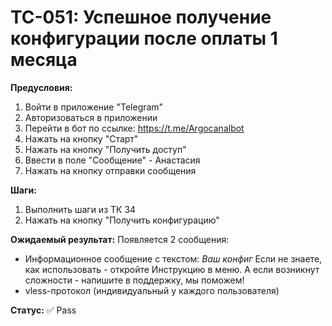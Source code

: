 # TC-051: Успешное получение конфигурации после оплаты 1 месяца


**Предусловия:**
1. Войти в приложение "Telegram"
2. Авторизоваться в приложении
3. Перейти в бот по ссылке: https://t.me/Argocanalbot
4. Нажать на кнопку "Старт"
5. Нажать на кнопку "Получить доступ"
6. Ввести в поле "Сообщение" - Анастасия
7. Нажать на кнопку отправки сообщения

**Шаги:**
1. Выполнить шаги из ТК 34
2. Нажать на кнопку "Получить конфигурацию"

**Ожидаемый результат:**
Появляется 2 сообщения:
- Информационное сообщение с текстом: *Ваш конфиг*
Если не знаете, как использовать - откройте Инструкцию в меню.
А если возникнут сложности - напишите в поддержку, мы поможем!
- vless-протокол (индивидуальный у каждого пользователя)

**Статус:** ✅ Pass
